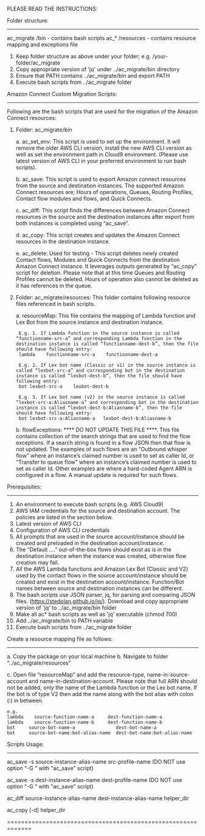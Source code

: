 PLEASE READ THE INSTRUCTIONS:


Folder structure:

-----------------

ac_migrate
	/bin - contains bash scripts ac_*
	/resources - contains resource mapping and exceptions file

1. Keep folder structure as above under your folder; e.g. /your-folder/ac_migrate
2. Copy appropriate version of 'jq' under ../ac_migrate/bin directory
3. Ensure that PATH contains ../ac_migrate/bin and export PATH
4. Execute bash scripts from ../ac_migrate folder

Amazon Connect Custom Migration Scripts:

------------------------------------------
Following are the bash scripts that are used for the migration of the Amazon Connect resources:
1. Folder: ac_migrate/bin

	a.	ac_set_env: This script is used to set up the environment. It will remove the older AWS CLI version, install the new AWS CLI version as well as set the environment path in Cloud9 environment. (Please use latest version of AWS CLI in your preferred environment to run bash scripts).

	b.	ac_save: This script is used to export Amazon connect resources from the source and destination instances. The supported Amazon Connect resources are; Hours of operations, Queues, Routing Profiles, Contact flow modules and flows, and Quick Connects.

	c.	ac_diff: This script finds the differences between Amazon Connect resources in the source and the destination instances after export from both instances is completed using “ac_save”.

	d.	ac_copy: This script creates and updates the Amazon Connect resources in the destination instance.

	e.	ac_delete: Used for testing - This script deletes newly created Contact flows, Modules and Quick Connects from the destination Amazon Connect instance. It leverages outputs generated by “ac_copy” script for deletion. Please note that at this time Queues and Routing Profiles cannot be deleted. Hours of operation also cannot be deleted as it has references in the queue.

2. Folder: ac_migrate/resources: This folder contains following resource files referenced in bash scripts.

	a.	resourceMap: This file contains the mapping of Lambda function and Lex Bot from the source instance and destination instance.

		E.g. 1. If Lambda function in the source instance is called “functionname-src-a” and corresponding Lambda function in the destination instance is called “functionname-dest-b”, then the file should have following entry:
		lambda    functionname-src-a    functionname-dest-a

		E.g. 2. If Lex bot name (Classic or v1) in the source instance is called “lexbot-src-a” and corresponding bot in the destination instance is called “lexbot-dest-b”, then the file should have following entry:
		bot lexbot-src-a    lexbot-dest-b

		E.g. 3. If Lex bot name (v2) in the source instance is called “lexbot-src-a:Aliasname-a” and corresponding bot in the destination instance is called “lexbot-dest-b:Aliasname-b”, then the file should have following entry:
		bot lexbot-src-a:Aliasname-a   lexbot-dest-b:Aliasname-b

	b.	flowExceptions: **** DO NOT UPDATE THIS FILE ****. This file contains collection of the search strings that are used to find the flow exceptions. If a search string is found in a flow JSON then that flow is not updated. The examples of such flows are an “Outbound whisper flow” where an instance’s claimed number is used to set as caller Id, or “Transfer to queue flow” where an instance’s claimed number is used to set as caller Id. Other examples are where a hard-coded Agent ARN is configured in a flow. A manual update is required for such flows.


Prerequisites:

----------------

1.	An environment to execute bash scripts (e.g. AWS Cloud9)
2.	AWS IAM credentials for the source and destination account. The policies are listed in the section below.
3.	Latest version of AWS CLI
4.	Configuration of AWS CLI credentials
5.	All prompts that are used in the source account/instance should be created and preloaded in the destination account/instance.
6.	The “Default ….” out-of-the-box flows should exist as is in the destination instance when the instance was created, otherwise flow creation may fail.
7.	All the AWS Lambda functions and Amazon Lex Bot (Classic and V2) used by the contact flows in the source account/instance should be created and exist in the destination account/instance. Function/Bot names between source and destination instances can be different.
8.	The bash scripts use JSON parser, jq, for parsing and comparing JSON files. (https://stedolan.github.io/jq/). Download and copy appropriate version of 'jq' to ../ac_migrate/bin folder
9.	Make all ac* bash scripts as well as 'jq' executable (chmod 700)
10.	Add ../ac_migrate/bin to PATH variable
11. Execute bash scripts from ../ac_migrate folder


Create a resource mapping file as follows:

------------------------------------------
a. Copy the package on your local machine
b. Navigate to folder “../ac_migrate/resources”

c. Open file “resourceMap” and add the resource-type, name-in-source-account and name-in-destination-account. Please note that full ARN should not be added, only the name of the Lambda function or the Lex bot name. If the bot is of type V2 then add the name along with the bot alias with colon (:) in between. 

	e.g. 	
	lambda    source-function-name-a     dest-function-name-a 
	lambda    source-function-name-b     dest-function-name-b 
	bot    	source-bot-name-a   			dest-bot-name-a
	bot		source-bot-name:bot-alias-name	dest-bot-name:bot-alias-name

Scripts Usage:

---------------

ac_save -s  source-instance-alias-name    src-profile-name (DO NOT use option "-G <flows-to-skip>" with "ac_save" script)

ac_save -s  dest-instance-alias-name    dest-profile-name  (DO NOT use option "-G <flows-to-skip>" with "ac_save" script)

ac_diff  source-instance-alias-name    dest-instance-alias-name    helper_dir

ac_copy [-d] helper_dir

=============================================================
